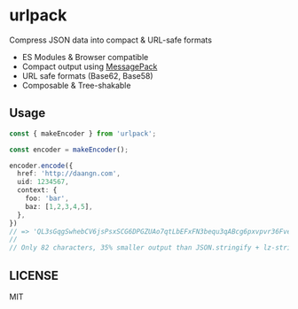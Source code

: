 # urlpack

Compress JSON data into compact & URL-safe formats

- ES Modules & Browser compatible
- Compact output using [MessagePack](https://msgpack.org/)
- URL safe formats (Base62, Base58)
- Composable & Tree-shakable

## Usage

```ts
const { makeEncoder } from 'urlpack';

const encoder = makeEncoder();

encoder.encode({
  href: 'http://daangn.com',
  uid: 1234567,
  context: {
    foo: 'bar',
    baz: [1,2,3,4,5],
  },
})
// => 'QL3sGqgSwhebCV6jsPsxSCG6DPGZUAo7qtLbEFxFN3bequ3qABcg6pxvpvr36FveMxCtD4zNSWSpHmxgz8'
//
// Only 82 characters, 35% smaller output than JSON.stringify + lz-string
```

## LICENSE

MIT
